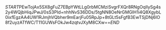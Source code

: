 $START$PEwTojAx5SX8gFuZ7EBpYWtLLg0rbMCMziSvgrFXQr8RNgOqIlySg4s2y4WQjbHiqJPwJ/0sS3PId+nhhNvS36DDs/5tgNN8OeNrGMGIH1i4Q8XgybL0ixfEgzAA4UW1RJmjhVQbher9mEarjFu05RpJp+8tGLt5sFgfB3EwTSjDNj6lO8f2uyzATfWC/T11GUWsFOkJw4zqtvJXyM8CXw==$END$